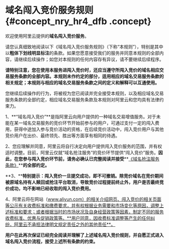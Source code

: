 # 域名闯入竞价服务规则 {#concept_nry_hr4_dfb .concept}

欢迎使用阿里云提供的**域名闯入竞价服务**。

请您认真细致地阅读以下《域名闯入竞价服务规则》（下称“本规则”），特别是其中以**粗体下划线明显标注**的条款。如果您愿意接受我们的服务并同意本规则的全部内容，请继续后续操作；如您对本规则的任何内容存有异议，请不要继续后续程序。

**请特别注意，您在使用本服务进闯入竞价时，还应当遵守所闯入竞价的域名相应交易服务条款的全部内容。本规则未作约定的部分，适用相应的域名交易服务条款的相关规定；本规则与相应的域名交易服务条款之间的定义和解释可以互通使用。**

您继续后续操作的行为，将被视为您已阅读并完全接受本规则，以及相应域名交易服务条款的全部约定，相应域名交易服务条款及本规则对阿里云和您均具有法律约束力。

1、**“域名闯入竞价”**是指阿里云向用户提供的一种域名交易增值服务。对于未能在某一域名交易服务的竞价环节开始前参与的用户，可通过支付一定的闯入费用，获得中途加入参与竞价活动的资格，在后续竞价活动中，闯入竞价用户与其他竞价用户在出价、最终领先、胜出等方面享有相同的待遇。

2、您应理解并同意，阿里云将自行决定向用户提供闯入竞价服务的范围，并有权适时调整。目前，阿里云仅就“域名抢注服务”的竞价环节提供“闯入竞价”服务。**因此，在您参与闯入竞价环节前，请务必确认已完整阅读并接受****[《域名抢注服务条款》](ZH-CN_TP_21382.dita)****的全部约定。**

**3、****特别提示：闯入竞价一旦提交成功，即不可撤销。除竞价域名在竞价期间被原域名持有人赎回或抢注平台取消，导致竞价过程提前终止外，用户是否最终竞价成功，均不影响已经收取的闯入竞价费用。**

4、阿里云将在网站（www.aliyun.com）的相关介绍网页、闯入竞价的相关页面等公示有关收费标准和缴费要求，并有权根据业务需要和市场变化等原因，调整上述标准和要求；或者根据当时的市场状况及自身经营政策等因素，制定不同的服务收费标准、优惠与促销政策等。**用户同意，因收费标准调整等产生的任何纠纷，阿里云不承担法律明文规定责任之外的其他责任**。

**用户在此再次保证已经完全阅读并理解了上述域名闯入竞价规则，并自愿正式进入域名闯入竞价流程，接受上述所有条款的约束。**

